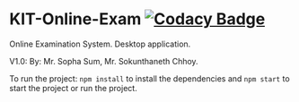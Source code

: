 # KIT-Online-Exam [![Codacy Badge](https://api.codacy.com/project/badge/Grade/9a7806ce552b403baece13b4c780fb65)](https://www.codacy.com/app/Onine_Examination_System/Web_Application?utm_source=github.com&amp;utm_medium=referral&amp;utm_content=Bongsopha/Online-Examination-System&amp;utm_campaign=Badge_Grade)
Online Examination System. Desktop application. 

V1.0:
By: Mr. Sopha Sum, Mr. Sokunthaneth Chhoy.

To run the project:
`npm install` to install the dependencies and 
`npm start` to start the project or run the project.
